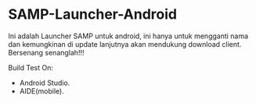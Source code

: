 # SAMP-Launcher-Android
Ini adalah Launcher SAMP untuk android, ini hanya untuk mengganti nama dan kemungkinan di update lanjutnya akan mendukung download client. Bersenang senanglah!!!

Build Test On:
- Android Studio.
- AIDE(mobile).
